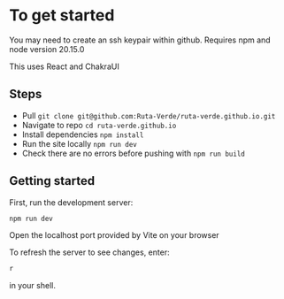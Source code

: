 # To get started

You may need to create an ssh keypair within github. Requires npm and node version 20.15.0

This uses React and ChakraUI

## Steps

- Pull `git clone git@github.com:Ruta-Verde/ruta-verde.github.io.git`
- Navigate to repo `cd ruta-verde.github.io`
- Install dependencies `npm install`
- Run the site locally `npm run dev`
- Check there are no errors before pushing with `npm run build`


## Getting started

First, run the development server:

```bash
npm run dev
```

Open the localhost port provided by Vite on your browser

To refresh the server to see changes, enter:

```bash
r
```

in your shell.
